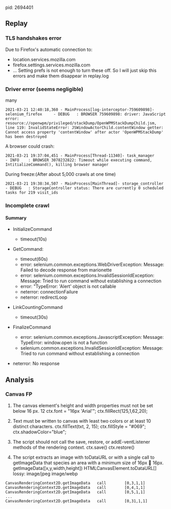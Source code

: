 pid: 2694401
## Replay
### TLS handshakes error
Due to Firefox's automatic connection to:
- location.services.mozilla.com
- firefox.settings.services.mozilla.com
- ...
Setting prefs is not enough to turn these off. So I will just skip this errors and make them disappear in replay.log

### Driver error (seems negligible)
many
```
2021-03-21 12:40:18,360 - MainProcess[log-interceptor-759609898]- selenium_firefox     - DEBUG   : BROWSER 759609898: driver: JavaScript error: resource://openwpm/privileged/stackDump/OpenWPMStackDumpChild.jsm, line 119: InvalidStateError: JSWindowActorChild.contentWindow getter: Cannot access property 'contentWindow' after actor 'OpenWPMStackDump' has been destroyed
```

A browser could crash:
```
2021-03-21 19:37:04,451 - MainProcess[Thread-11340]- task_manager         - INFO    : BROWSER 3078232822: Timeout while executing command, IntitializeCommand(), killing browser manager
```

During freeze:(After about 5,000 crawls at one time)
```
2021-03-21 19:38:34,507 - MainProcess[MainThread]- storage_controller   - DEBUG   : StorageController status: There are currently 0 scheduled tasks for 219 visit_ids
```


### Incomplete crawl

#### Summary
- InitializeCommand
    - timeout(10s)
- GetCommand:
    - timeout(60s)
    - error: selenium.common.exceptions.WebDriverException: Message: Failed to decode response from marionette
    - error: selenium.common.exceptions.InvalidSessionIdException: Message: Tried to run command without establishing a connection
    - error: "TypeError: 'Alert' object is not callable
    - neterror: connectionFailure
    - neterror: redirectLoop
- LinkCountingCommand
    - timeout(30s)
- FinalizeCommand
    - error: selenium.common.exceptions.JavascriptException: Message: TypeError: window.open is not a function
    - selenium.common.exceptions.InvalidSessionIdException: Message: Tried to run command without establishing a connection


- neterror: No response


## Analysis
### Canvas FP
1. The canvas element's height and width properties must not be set below 16 px. 12 
ctx.font = "16px 'Arial'";
ctx.fillRect(125,1,62,20);

2. Text must be written to canvas with least two colors or at least 10 distinct characters.
ctx.fillText(txt, 2, 15);
ctx.fillStyle = "#069";
ctx.shadowColor="blue";

3. The script should not call the save, restore, or addE-ventListener methods of the rendering context.
ctx.save()
ctx.restore()

4. The script extracts an image with toDataURL or with a single call to getImageData that species an area with a minimum size of 16px  16px.
getImageData([x,y,width,height])
HTMLCanvasElement.toDataURL[]  lossy: image/jpeg image/webp
```
CanvasRenderingContext2D.getImageData	call		[0,3,1,1]
CanvasRenderingContext2D.getImageData	call		[0,4,1,1]
CanvasRenderingContext2D.getImageData	call		[0,5,1,1]
...
CanvasRenderingContext2D.getImageData	call		[0,31,1,1]
```
